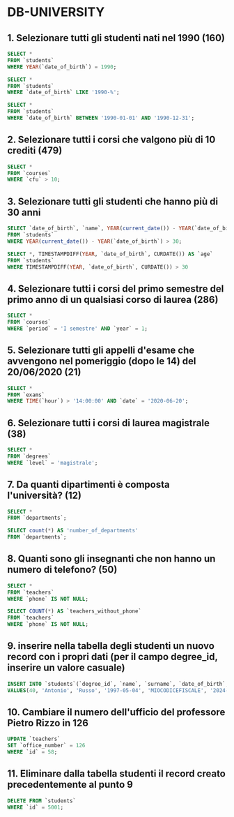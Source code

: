 # DB-UNIVERSITY

## 1. Selezionare tutti gli studenti nati nel 1990 (160)

```SQL
SELECT *
FROM `students`
WHERE YEAR(`date_of_birth`) = 1990;

SELECT *
FROM `students`
WHERE `date_of_birth` LIKE '1990-%';

SELECT *
FROM `students`
WHERE `date_of_birth` BETWEEN '1990-01-01' AND '1990-12-31';
```

## 2. Selezionare tutti i corsi che valgono più di 10 crediti (479)

```SQL
SELECT *
FROM `courses`
WHERE `cfu` > 10;
```

## 3. Selezionare tutti gli studenti che hanno più di 30 anni

```SQL
SELECT `date_of_birth`, `name`, YEAR(current_date()) - YEAR(`date_of_birth`) AS `age`
FROM `students`
WHERE YEAR(current_date()) - YEAR(`date_of_birth`) > 30;

SELECT *, TIMESTAMPDIFF(YEAR, `date_of_birth`, CURDATE()) AS `age`
FROM `students`
WHERE TIMESTAMPDIFF(YEAR, `date_of_birth`, CURDATE()) > 30
```

## 4. Selezionare tutti i corsi del primo semestre del primo anno di un qualsiasi corso di laurea (286)

```SQL
SELECT *
FROM `courses`
WHERE `period` = 'I semestre' AND `year` = 1;
```

## 5. Selezionare tutti gli appelli d'esame che avvengono nel pomeriggio (dopo le 14) del 20/06/2020 (21)

```SQL
SELECT *
FROM `exams`
WHERE TIME(`hour`) > '14:00:00' AND `date` = '2020-06-20';
```

## 6. Selezionare tutti i corsi di laurea magistrale (38)

```SQL
SELECT *
FROM `degrees`
WHERE `level` = 'magistrale';

```

## 7. Da quanti dipartimenti è composta l'università? (12)

```SQL
SELECT *
FROM `departments`;

SELECT count(*) AS 'number_of_departments'
FROM `departments`;
```

## 8. Quanti sono gli insegnanti che non hanno un numero di telefono? (50)

```SQL
SELECT *
FROM `teachers`
WHERE `phone` IS NOT NULL;

SELECT COUNT(*) AS `teachers_without_phone`
FROM `teachers`
WHERE `phone` IS NOT NULL;
```

## 9. inserire nella tabella degli studenti un nuovo record con i propri dati (per il campo degree_id, inserire un valore casuale)

```SQL
INSERT INTO `students`(`degree_id`, `name`, `surname`, `date_of_birth`, `fiscal_code`, `enrolment_date`, `registration_number`, `email`)
VALUES(40, 'Antonio', 'Russo', '1997-05-04', 'MIOCODICEFISCALE', '2024-12-18', 625033, 'antonio.mail@gmail.com');
```

## 10. Cambiare il numero dell'ufficio del professore Pietro Rizzo in 126

```SQL
UPDATE `teachers`
SET `office_number` = 126
WHERE `id` = 58;
```

## 11. Eliminare dalla tabella studenti il record creato precedentemente al punto 9

```SQL
DELETE FROM `students`
WHERE `id` = 5001;
```
